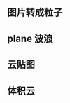 ## 图片转成粒子
<preview path="../demo/three/part4/img2Particle.vue"></preview>

## plane 波浪
<preview path="../demo/three/part4/planeWave.vue"></preview>

## 云贴图
<preview path="../demo/three/part4/textureCloud.vue"></preview>

## 体积云
<preview path="../demo/three/part4/volumetricCloud.vue"></preview>